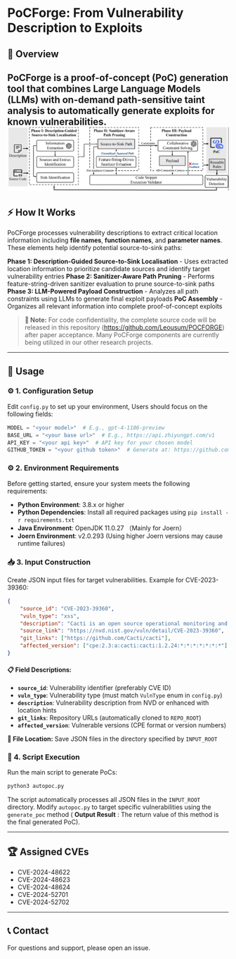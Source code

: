 # PoCForge: From Vulnerability Description to Exploits

## 🎯 Overview

**PoCForge** is a proof-of-concept (PoC) generation tool that combines **Large Language Models (LLMs)** with **on-demand path-sensitive taint analysis** to automatically generate exploits for known vulnerabilities. 
![workflow](/images/workflow.png)
---

## ⚡ How It Works

PoCForge processes vulnerability descriptions to extract critical location information including **file names**, **function names**, and **parameter names**. These elements help identify potential source-to-sink paths:

**Phase 1: Description-Guided Source-to-Sink Localisation** - Uses extracted location information to prioritize candidate sources and identify target vulnerability entries
**Phase 2: Sanitizer-Aware Path Pruning** - Performs feature-string-driven sanitizer evaluation to prune source-to-sink paths
**Phase 3: LLM-Powered Payload Construction** - Analyzes all path constraints using LLMs to generate final exploit payloads
**PoC Assembly** - Organizes all relevant information into complete proof-of-concept exploits

> **📝 Note:** For code confidentiality, the complete source code will be released in this repository (https://github.com/Leousum/POCFORGE) after paper acceptance. Many PoCForge components are currently being utilized in our other research projects.

---

## 🚀 Usage

### ⚙️ 1. Configuration Setup

Edit `config.py` to set up your environment,  Users should focus on the following fields:

```python
MODEL = "<your model>"  # E.g., gpt-4-1106-preview
BASE_URL = "<your base url>"  # E.g., https://api.zhiyungpt.com/v1
API_KEY = "<your api key>"  # API key for your chosen model
GITHUB_TOKEN = "<your github token>"  # Generate at: https://github.com/settings/personal-access-tokens
```

### ⚙️ 2. Environment Requirements

Before getting started, ensure your system meets the following requirements:

- **Python Environment**: 3.8.x or higher
- **Python Dependencies**: Install all required packages using `pip install -r requirements.txt`
- **Java Environment**: OpenJDK 11.0.27 （Mainly for Joern）
- **Joern Environment**: v2.0.293 (Using higher Joern versions may cause runtime failures)

### 📥 3. Input Construction

Create JSON input files for target vulnerabilities. Example for CVE-2023-39360:

```json
{
    "source_id": "CVE-2023-39360",
    "vuln_type": "xss",
    "description": "Cacti is an open source operational monitoring and fault management framework...",
    "source_link": "https://nvd.nist.gov/vuln/detail/CVE-2023-39360",
    "git_links": ["https://github.com/Cacti/cacti"],
    "affected_version": ["cpe:2.3:a:cacti:cacti:1.2.24:*:*:*:*:*:*:*"]
}
```

#### 📋 Field Descriptions:

- **`source_id`**: Vulnerability identifier (preferably CVE ID)
- **`vuln_type`**: Vulnerability type (must match `VulnType` enum in `config.py`)
- **`description`**: Vulnerability description from NVD or enhanced with location hints
- **`git_links`**: Repository URLs (automatically cloned to `REPO_ROOT`)
- **`affected_version`**: Vulnerable versions (CPE format or version numbers)

**📁 File Location:** Save JSON files in the directory specified by `INPUT_ROOT`

### 🚀 4. Script Execution

Run the main script to generate PoCs:

```bash
python3 autopoc.py
```

The script automatically processes all JSON files in the `INPUT_ROOT` directory. Modify `autopoc.py` to target specific vulnerabilities using the `generate_poc` method ( **Output Result** : The return value of this method is the final generated PoC).

---

## 🏆 Assigned CVEs

- CVE-2024-48622
- CVE-2024-48623  
- CVE-2024-48624
- CVE-2024-52701
- CVE-2024-52702

---

## 📞 Contact

For questions and support, please open an issue.